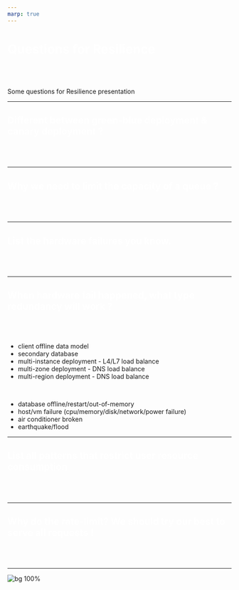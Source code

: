 ```yaml
---
marp: true
---
```


<style>

section {
  background-color: black;
  color: white;
}

a {
  color: #3e9ce0;
}

h1, h2 {
  color: white;
  padding-bottom: 50px;
}

code {
  background-color: #3e9ce0;
  color: white;
}

code span {
  color: black;
}

blockquote {
  color: rgba(192, 192, 192, 1);
}

</style>


# Questions for Resilience

Some questions for Resilience presentation

---

## Different between green-blue deployment & canary deployment ?

---

## Why we need to limit the capacity of a queue ?

---

## List the hardware failures you know.

---

## When hardware fail happened, what type redundancy will work ?

- client offline data model
- secondary database
- multi-instance deployment - L4/L7 load balance
- multi-zone deployment - DNS load balance
- multi-region deployment - DNS load balance

<br>

- database offline/restart/out-of-memory
- host/vm failure (cpu/memory/disk/network/power failure)
- air conditioner broken
- earthquake/flood

---

## List all patterns that restrict user resource consumption

---

## Why do the rate-limit? We should try our best to serve all requests !

---

![bg 100%](https://res.cloudinary.com/digf90pwi/image/upload/v1592190227/ESPM-CN_rgq7lf.png)